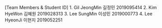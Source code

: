 <tudac>
[Team Members & Student ID]
1. Gil JeongMin 길정민 2019095414
2. Kim HyeWon   김혜원 2019028313
3. Lee SungMin  이성민 2019000773
4. Lee HyeonJi  이현지 2019052251